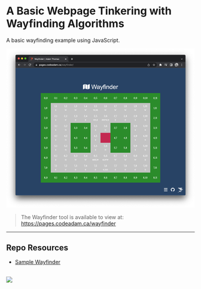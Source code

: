 # A Basic Webpage Tinkering with Wayfinding Algorithms

A basic wayfinding example using JavaScript.

![Wayfinder](_readme/screenshot-wayfinder.png)

> The Wayfinder tool is available to view at:  
> https://pages.codeadam.ca/wayfinder

***

## Repo Resources

* [Sample Wayfinder](https://pages.codeadam.ca/wayfinder)

<br>
<a href="https://codeadam.ca">
<img src="https://cdn.codeadam.ca/images@1.0.0/codeadam-logo-coloured-horizontal.png" width="200">
</a>
